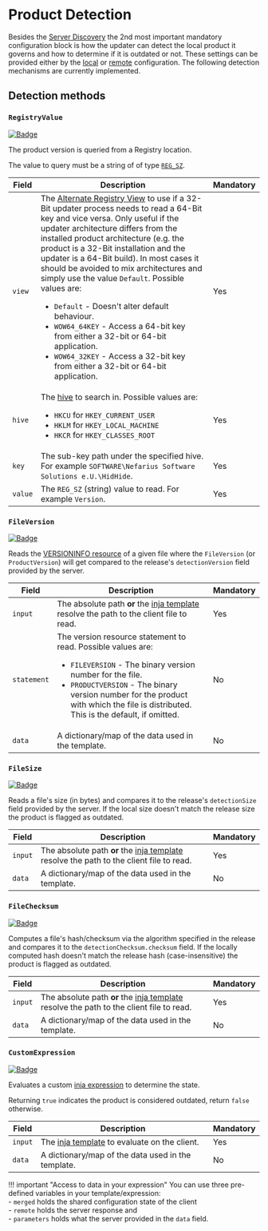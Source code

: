 # Product Detection

Besides the [Server Discovery](Server-Discovery.md) the 2nd most important mandatory configuration block is how the updater can detect the local product it governs and how to determine if it is outdated or not. These settings can be provided either by the [local](Local-Configuration.md) or [remote](Remote-Configuration.md) configuration. The following detection mechanisms are currently implemented.

## Detection methods

### `RegistryValue`

[![Badge](https://img.shields.io/badge/Show%20example-ff6600)](https://vicius.api.nefarius.systems/api/contoso/RegistryValue/updates.json)

The product version is queried from a Registry location.

The value to query must be a string of of type [`REG_SZ`](https://learn.microsoft.com/en-us/windows/win32/sysinfo/registry-value-types).

Field | Description | Mandatory
---|---|---
`view` | The [Alternate Registry View](https://learn.microsoft.com/en-us/windows/win32/winprog64/accessing-an-alternate-registry-view) to use if a 32-Bit updater process needs to read a 64-Bit key and vice versa. Only useful if the updater architecture differs from the installed product architecture (e.g. the product is a 32-Bit installation and the updater is a 64-Bit build). In most cases it should be avoided to mix architectures and simply use the value `Default`. Possible values are: <ul><li>`Default` - Doesn't alter default behaviour.</li><li>`WOW64_64KEY` - Access a 64-bit key from either a 32-bit or 64-bit application.</li><li>`WOW64_32KEY` - Access a 32-bit key from either a 32-bit or 64-bit application.</li></ul> | Yes
`hive` | The [hive](https://learn.microsoft.com/en-us/troubleshoot/windows-server/performance/windows-registry-advanced-users) to search in. Possible values are: <ul><li>`HKCU` for `HKEY_CURRENT_USER`</li><li>`HKLM` for `HKEY_LOCAL_MACHINE`</li><li>`HKCR` for `HKEY_CLASSES_ROOT`</li></ul> | Yes
`key` | The sub-key path under the specified hive. For example `SOFTWARE\Nefarius Software Solutions e.U.\HidHide`. | Yes
`value` | The `REG_SZ` (string) value to read. For example `Version`. | Yes

### `FileVersion`

[![Badge](https://img.shields.io/badge/Show%20example-ff6600)](https://vicius.api.nefarius.systems/api/contoso/FileVersion/updates.json)

Reads the [VERSIONINFO resource](https://learn.microsoft.com/en-us/windows/win32/menurc/versioninfo-resource) of a given file where the `FileVersion` (or `ProductVersion`) will get compared to the release's `detectionVersion` field provided by the server.

Field | Description | Mandatory
---|---|---
`input` | The absolute path **or** the [inja template](Inja-Templates.md) resolve the path to the client file to read. | Yes
`statement` | The version resource statement to read. Possible values are: <ul><li>`FILEVERSION` - The binary version number for the file.</li><li>`PRODUCTVERSION` - The binary version number for the product with which the file is distributed. This is the default, if omitted.</li></ul> | No
`data` | A dictionary/map of the data used in the template. | No

### `FileSize`

[![Badge](https://img.shields.io/badge/Show%20example-ff6600)](https://vicius.api.nefarius.systems/api/contoso/FileSize/updates.json)

Reads a file's size (in bytes) and compares it to the release's `detectionSize` field provided by the server. If the local size doesn't match the release size the product is flagged as outdated.

Field | Description | Mandatory
---|---|---
`input` | The absolute path **or** the [inja template](Inja-Templates.md) resolve the path to the client file to read. | Yes
`data` | A dictionary/map of the data used in the template. | No

### `FileChecksum`

[![Badge](https://img.shields.io/badge/Show%20example-ff6600)](https://vicius.api.nefarius.systems/api/contoso/FileChecksum/updates.json)

Computes a file's hash/checksum via the algorithm specified in the release and compares it to the `detectionChecksum.checksum` field. If the locally computed hash doesn't match the release hash (case-insensitive) the product is flagged as outdated.

Field | Description | Mandatory
---|---|---
`input` | The absolute path **or** the [inja template](Inja-Templates.md) resolve the path to the client file to read. | Yes
`data` | A dictionary/map of the data used in the template. | No

### `CustomExpression`

[![Badge](https://img.shields.io/badge/Show%20example-ff6600)](https://vicius.api.nefarius.systems/api/contoso/CustomExpression/updates.json)

Evaluates a custom [inja expression](Inja-Templates.md) to determine the state.

Returning `true` indicates the product is considered outdated, return `false` otherwise.

Field | Description | Mandatory
---|---|---
`input` | The [inja template](Inja-Templates.md) to evaluate on the client. | Yes
`data` | A dictionary/map of the data used in the template. | No

!!! important "Access to data in your expression"
    You can use three pre-defined variables in your template/expression:  
    - `merged` holds the shared configuration state of the client  
    - `remote` holds the server response and  
    - `parameters` holds what the server provided in the `data` field.
